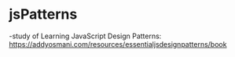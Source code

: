 # jsPatterns
-study of Learning JavaScript Design Patterns: https://addyosmani.com/resources/essentialjsdesignpatterns/book
